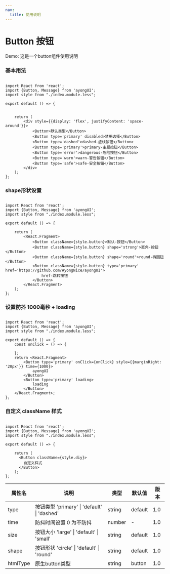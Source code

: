 ```yaml
---
nav:
  title: 使用说明
---
```


# Button 按钮


Demo:
这是一个button组件使用说明

### 基本用法

```tsx

import React from 'react';
import {Button, Message} from 'ayongUI';
import style from "./index.module.less";

export default () => {


    return (
        <div style={{display: 'flex', justifyContent: 'space-around'}}>
            <Button>默认类型</Button>
            <Button type='primary' disabled>禁用选择</Button>
            <Button type='dashed'>dashed-虚线按钮</Button>
            <Button type='primary'>primary-主题按钮</Button>
            <Button type='error'>dangerous-危险按钮</Button>
            <Button type='warn'>warn-警告按钮</Button>
            <Button type='safe'>safe-安全按钮</Button>
        </div>
    );
};
```


### shape形状设置

```tsx

import React from 'react';
import {Button, Message} from 'ayongUI';
import style from "./index.module.less";

export default () => {
 
    return (
        <React.Fragment>
            <Button className={style.button}>默认-按钮</Button>
            <Button className={style.button} shape='strong'>直角-按钮</Button>
            <Button className={style.button} shape='round'>round-椭圆钮</Button>
            <Button className={style.button} type='primary' href='https://github.com/AyongNice/ayongUI'>
                href-跳转按钮
            </Button>
        </React.Fragment>
    );
};
```
### 设置防抖 1000毫秒 + loading


```tsx 

import React from 'react';
import {Button, Message} from 'ayongUI';
import style from "./index.module.less";

export default () => {
    const onClick = () => {

    };
    return <React.Fragment>
        <Button type='primary' onClick={onClick} style={{marginRight: '20px'}} time={1000}>
            ayongUI
        </Button>
        <Button type='primary' loading>
            loading
        </Button>
    </React.Fragment>;
};
```

### 自定义 className 样式

```tsx

import React from 'react';
import {Button, Message} from 'ayongUI';
import style from "./index.module.less";

export default () => {
 
    return (
      <Button className={style.diy}>
        自定义样式
      </Button>
    );
};
```



| 属性名   | 说明                                        | 类型   | 默认值  | 版本 |
| -------- | ------------------------------------------- | ------ | ------- | ---- |
| type     | 按钮类型 'primary' \| 'default' \| 'dashed' | string | default | 1.0  |
| time     | 防抖时间设置 0 为不防抖                     | number | -       | 1.0  |
| size     | 按钮大小 'large' \| 'default' \| 'small'    | string | default | 1.0  |
| shape    | 按钮形状 'circle' \| 'default' \| 'round'   | string | default | 1.0  |
| htmlType | 原生button类型                              | string | button  | 1.0  |

